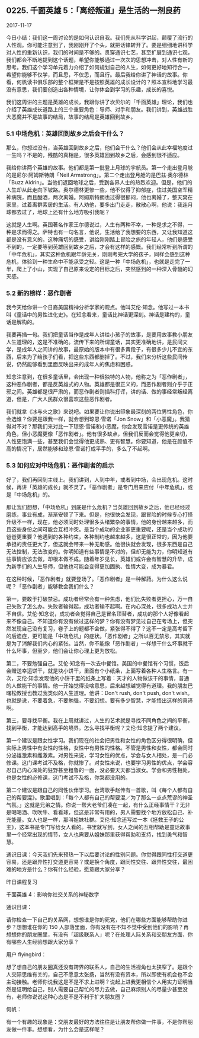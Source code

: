 ## 0225. 千面英雄 5：「离经叛道」是生活的一剂良药

2017-11-17

今日小结：我们这一周讨论的是如何认识自我。我们先从科学讲起，颠覆了流行的人性观。你可能注意到了，我刚刚开了个头，就把话锋转开了。要是细细地讲科学对人性的重新认识，我们的时间是不够的。贯穿通识七艺，甚至扩展到通识七观，我们都会不断地提到这个话题，希望你能够通过一次次的思想冲击，对人性有新的思考。我们这个学习单元着力介绍了如何规划自己的人生，如何更好地知行合一，希望你能够不仅学，而且思，不仅思，而且行。最后我给你讲了神话的故事。你看，何帆读书俱乐部的整个框架是不是按照英雄的成长设计的？照本宣科地学习最没有意思，我们要创造出各种情境，让你体会到学习的乐趣，成长的喜悦。

我们这周讲的主题是英雄的成长，我跟你讲了坎贝尔的「千面英雄」理论，我们也介绍了英雄成长道路上的三个重要角色：导师、对手和朋友。我们讲到，英雄战胜大恶魔并不是故事的结局，故事的结局是英雄回到故乡。

### 5.1 中场危机：英雄回到故乡之后会干什么？

那么，你想过没有，当英雄回到故乡之后，他们会干什么？他们会从此幸福地度过一生吗？不是的，残酷的真相是，很多英雄回到故乡之后，会感到很不适应。

我给你讲两个英雄的故事。他们都是第一批登上月球的宇航员。第一个走出登月舱的是尼尔·阿姆斯特朗「Neil Armstrong」。第二个走出登月舱的是巴兹·奥尔德林「Buzz Aldrin」。当他们返回地球之后，受到各界人士的热烈欢迎。但是，他们的人生却从此走向下坡路。奥尔德林更惨一些，他不仅得了抑郁症，住过美国空军精神病院，而且酗酒，两次离婚。阿姆斯特朗也过得很郁闷，他也离婚了，整天窝在家里，过着离群索居的生活。有人劝他，要多出门走走，散散心啊，他说：我连月球都去过了，地球上还有什么地方吸引我呢？

这就是人生啊。英国著名作家王尔德说过，人生有两种不幸，一种是求之不得，一种是求而得之。萨特也有一句名言，他说，生活给了我想要的东西，又让我知道这都是没有意义的。这种痛切的感受，讲给刚刚踏上冒险之旅的年轻人，他们是感受不到的，一定要等到英雄回到故乡之后，才会有这样的感慨。我们经常听到所谓的「中年危机」，其实这种危机跟年龄无关，刚刚考完大学的孩子，同样会感到这种危机，体验到一种生命中不能承受之轻。这是一种「中场危机」，也就是走完了一半，爬上了小山，实现了自己原来设定的目标之后，突然感到的一种深入骨髓的幻灭感。

### 5.2 新的榜样：恶作剧者

我今天给你讲一个日裔美国精神分析学家的观点。他叫艾伦·知念。他写过一本书叫《童话中的男性进化史》。在知念看来，童话比神话更深刻。神话是建构的，童话是解构的。

我要再插一句。我们把童话当作是成年人讲给小孩子的故事，是要用故事教小朋友人生道理的，这是不准确的。流传下来的所谓童话，其实更准确地讲，是民间文学，是成年人之间讲的故事，最原始的版本中有很多黄段子，有很多少儿不宜的东西，后来为了给孩子们看，把这些东西都删掉了。不过，我们来分析这些民间传说，仍然能够看到里面反映出来的成年人的焦虑和困惑。

知念注意到，在很多童话里，会出现一种很独特的人物，他称之为「恶作剧者」，这种恶作剧者，都是反英雄式的人物。英雄都是很正义的，而恶作剧者则介乎于正邪之间。英雄都是很严肃的，而恶作剧者则插科打诨，讲的话、做的事经常叛经离道，但是，广大人民群众很喜欢这些恶作剧者。

我们就拿《冰与火之歌》来说吧。如果要让你说出印象最深刻的两位男性角色，你会选谁？你要是跟我一样，就会想到琼恩·雪诺「Jon Snow」和「小恶魔」。我猜得对不对？那我们来对比一下琼恩·雪诺和小恶魔，你会发现雪诺是更传统的英雄角色，但小恶魔更像「恶作剧者」。他有很多缺点，但我们反而会觉得他更亲切，人性更饱满一些，甚至我们会觉得他更成熟、更有智慧。你要知道，他是在颜值不高的情况下，居然能够和琼恩·雪诺打成平手的，多么了不起啊。

### 5.3 如何应对中场危机：恶作剧者的启示

好了，我们再回到主线上。我们讲到，人到中年，或者到中场，会出现危机。这时候，再讲「英雄的成长」就不灵了。「恶作剧者」是专门用来应付「中年危机」，或是「中场危机」的。

那让我们想想，「中场危机」到底是什么危机？当英雄回到故乡之后，他已经经过磨练，事业有成，渐渐安顿了下来。但是，他很快会发现，跟冒险的时候专心打怪升级不一样，现在，他必须同时处理很多头绪繁杂的事情，他的身份越来越多，而且这些身份之间可能会互相冲突。是当个成功的企业家更重要呢，还是当个成功的爸爸更重要？他遇到的各种约束，各种制约也越来越多，这是很正常的，因为他要承担的责任更大了，但这就会带来一种无助感。他很快就会发现，很多东西是自己无法控制，无法改变的。你明知道有些事情是不对的，但却无能为力，你明知道有些事情应该去做，却根本做不成。随着年岁见长，英雄们或许会有智慧的升华，成为新手们的人生导师，但他也可能会变得更加固执、性情大变，成为暴君。

在这种时候，「恶作剧者」就要登场了。「恶作剧者」是一种解药。为什么这么说呢？「恶作剧者」能够教会我们什么？

第一，要敢于打破禁忌。成功者经常会有一种焦虑，他们比失败者更担心，万一自己失败了怎么办。失败者输得起，成功者输不起啊。在内心深处，很多成功人士并不自信。艾伦·知念说，成功者会觉得自己是冒名顶替者，成功的那个人好像看起来不像自己。不知道你有没有做过这样的梦？你有没有梦见过自己在考场上，但突然发现自己没有复习，卷子上的题都不会做，紧张得不得了？这不一定是高考留下的后遗症，更可能是「中场危机」的症状。「恶作剧者」之所以百无禁忌，其实就是为了消解我们内心的紧张。当然，你不能像「恶作剧者」一样想干什么坏事就干什么坏事，但至少，他们会让你心理上更为放松。

第二，不要勉强自己。艾伦·知念有一次去中餐馆。美国的中餐馆有个习惯，饭后会赠送幸运饼干，就是块小饼干，里面有个小纸条，上面写着各种人生格言。有一次，艾伦·知念发现他的小饼干里的纸条上写着：天才的人物做该干的事情，普通的人做能干的事情。他一开始觉得没啥意思，后来越想越觉得有道理。我的朋友巴曙松教授也教过我类似的人生道理。他讲：Don't rush, don't push, don't wish。也就是说，不要着急，不要勉强，不要幻想。要有多少智慧，才能悟出这样的真谛啊。

第三，要寻找平衡。我在上周就讲过，人生的艺术就是寻找不同角色之间的平衡，找到平衡，才能达到高手的境界。怎么寻找平衡呢？艾伦·知念提了两个建议。

第一个建议是跟女性学习。我们现在的社会把男性和女性的角色区分得很明确，但实际上男性中有女性的性格，女性中有男性的性格。不管是男性和女性，都会同时分泌雄激素和雌激素。对男性来说，学习女性的优点，学会与女人相处，是一门必修课。这门课考试不及格，你就惨了。对女性来说，也要学习男性的优点，学会容忍自己内心深处的狂野甚至粗鲁的一面，没必要天天都当淑女。学会和男性相处，也是女性的必修课，这门考试不及格，你哭都没用的。

第二个建议是跟自己的同性伙伴学习。台湾歌手赵传有一首歌，叫《每个人都有自己的帮要混》。歌里唱到：「每个人都有自己的帮要混／为了那么一点点荒谬的神圣气氛。」这就是兄弟之情。你说一帮大老爷们凑在一起，有什么正经事情干？无非是喝喝酒、吹吹牛、看看球，但这是非常有用的，男人需要找个地方放松自己、补充能量。女人也是一样，那叫姐妹社群。艾伦·知念还写过一本《拯救王子的公主》，这本书是专门写给女人看的。书里就写到，女人之间的互相帮助是童话故事里一个经常出现的情节，女人也需要从姐妹那里获得帮助和支持，找到勇气和智慧。

通识日课：今天我们先来预热一下以后要讨论的性别问题。你觉得跟同性打交道更容易，还是跟异性打交道更容易？或是换个角度，跟同性交往、跟异性交往，最困难的地方是什么？你有什么经验，愿意跟大家分享？

昨日课程复习

千面英雄 4：影响你社交关系的神秘数字

通识日课：

请你检查一下自己的关系网，想想谁是你的死党，他们在哪些方面能够帮助你进步？想想谁在你的 150 人部落里面，你有没有在不知不觉中受到他们的影响？再想想你的朋友圈里，有没有「超级联系人」呢？在处理人际关系和交朋友方面，你有哪些人生经验想跟大家分享？

用户 flyingbird：

想了想自己的朋友圈真还没有跨界的联系人，自己的生活视角也太狭窄了。是跟个人交际思维有关的，自己不愿意太张扬，当然有没有资本，所以即使有机会也不会主动接触。老师你说我这是不是不求上进啊？说起上进我更相信个人用实力证明当然是证明给自己，别人需要自己帮忙的尽力去做，自己麻烦别人的尽量少甚至没有，老师你说说这种心态是不是不利于扩大朋友圈？

何帆：

有一个有趣的现象是：交朋友最好的方法往往是让朋友帮你做一件事，不是你帮朋友做一件事。想想看，为什么会是这样呢？
